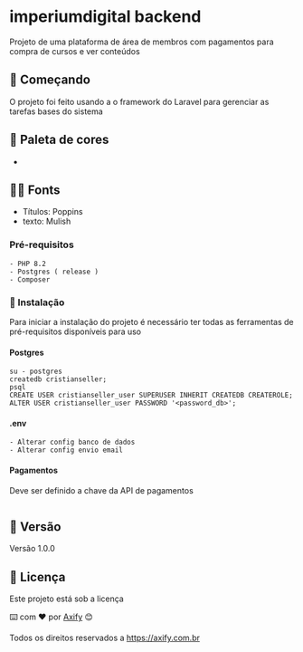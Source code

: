 # imperiumdigital backend

Projeto de uma plataforma de área de membros com pagamentos para compra de cursos e ver conteúdos

## 🚀 Começando

O projeto foi feito usando a o framework do Laravel para gerenciar as tarefas bases do sistema

## 🎨 Paleta de cores

- 

## ✍🏽 Fonts

- Títulos: Poppins
- texto: Mulish

### Pré-requisitos

```
- PHP 8.2
- Postgres ( release )
- Composer
```

### 🔧 Instalação

Para iniciar a instalação do projeto é necessário ter todas as ferramentas de pré-requisitos disponíveis para uso

#### Postgres
```
su - postgres
createdb cristianseller;
psql
CREATE USER cristianseller_user SUPERUSER INHERIT CREATEDB CREATEROLE;
ALTER USER cristianseller_user PASSWORD '<password_db>';
```

#### .env
```
- Alterar config banco de dados
- Alterar config envio email
```

#### Pagamentos

Deve ser definido a chave da API de pagamentos

```

```

## 📌 Versão

Versão 1.0.0

## 📄 Licença

Este projeto está sob a licença

⌨️ com ❤️ por [Axify](https://axify.com.br) 😊

Todos os direitos reservados a https://axify.com.br
